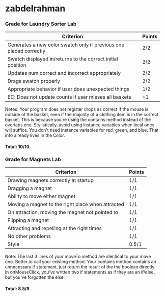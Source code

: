 # zabdelrahman

### Grade for Laundry Sorter Lab
Criterion | Points
--- | ---
Generates a new color swatch only if previous one placed correctly | 2/2
Swatch displayed in/returns to the correct initial position | 2/2
Updates num correct and incorrect appropriately | 2/2
Drags swatch properly | 2/2
Appropriate behavior if user does unexpected things | 1/2
EC: Does not update counts if user misses all baskets | +1

Notes: Your program does not register drops as correct if the mouse is outside of the basket, 
even if the majority of a clothing item is in the correct basket. This is because you're
using the contains method instead of the overlaps one.  Stylistically, avoid using instance
variables when local ones will suffice.  You don't need instance variables for red, green, 
and blue.  That info already lives in the Color.  

#### Total: 10/10

### Grade for Magnets Lab
Criterion | Points
--- | ---
Drawing magnets correctly at startup | 1/1
Dragging a magnet | 1/1
Ability to move either magnet | 1/1
Moving a magnet to the right place when attracted | 1/1
On attraction, moving the magnet not pointed to | 1/1
Flipping a magnet | 1/1
Attracting and repelling at the right times | 1/1
No other problems | 1/1
Style | 0.5/1

Note:  The last 3 lines of your moveTo method are identical to your move one.  Better to
call your existing method.  Your contains method contains an unnecessary if statement,
just return the result of the the boolean directly.  In onMouseClick, you've written
two if statements as if they are an if/else, but you've forgotten the else.  

#### Total: 8.5/9